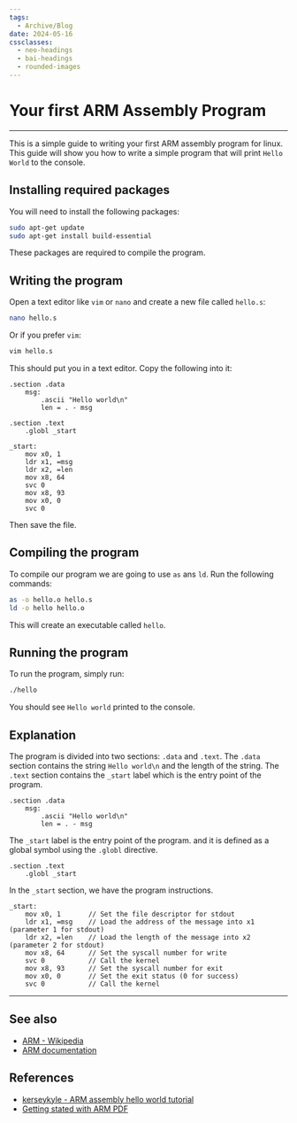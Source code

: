 ```yaml
---
tags:
  - Archive/Blog
date: 2024-05-16
cssclasses:
  - neo-headings
  - bai-headings
  - rounded-images
---
```

# Your first ARM Assembly Program

***

This is a simple guide to writing your first ARM assembly program for linux. This guide will show you how to write a simple program that will print `Hello World` to the console.

## Installing required packages

You will need to install the following packages:

```bash
sudo apt-get update
sudo apt-get install build-essential
```

These packages are required to compile the program.

## Writing the program

Open a text editor like `vim` or `nano` and create a new file called `hello.s`:

```bash
nano hello.s
```

Or if you prefer `vim`:

```bash
vim hello.s
```

This should put you in a text editor. Copy the following into it:

```assembly
.section .data
    msg:
        .ascii "Hello world\n"
        len = . - msg

.section .text
    .globl _start

_start:
    mov x0, 1
    ldr x1, =msg
    ldr x2, =len
    mov x8, 64
    svc 0
    mov x8, 93
    mov x0, 0
    svc 0
```

Then save the file.

## Compiling the program

To compile our program we are going to use `as` ans `ld`. Run the following commands:

```bash
as -o hello.o hello.s
ld -o hello hello.o
```

This will create an executable called `hello`.

## Running the program

To run the program, simply run:

```bash
./hello
```

You should see `Hello world` printed to the console.

## Explanation

The program is divided into two sections: `.data` and `.text`. The `.data` section contains the string `Hello world\n` and the length of the string. The `.text` section contains the `_start` label which is the entry point of the program.

```assembly
.section .data
    msg:
        .ascii "Hello world\n"
        len = . - msg
```

The `_start` label is the entry point of the program. and it is defined as a global symbol using the `.globl` directive.

```assembly
.section .text
    .globl _start
```

In the `_start` section, we have the program instructions.

```assembly
_start:
    mov x0, 1       // Set the file descriptor for stdout
    ldr x1, =msg    // Load the address of the message into x1 (parameter 1 for stdout)
    ldr x2, =len    // Load the length of the message into x2  (parameter 2 for stdout)
    mov x8, 64      // Set the syscall number for write
    svc 0           // Call the kernel
    mov x8, 93      // Set the syscall number for exit
    mov x0, 0       // Set the exit status (0 for success)
    svc 0           // Call the kernel
```

---
## See also

- [ARM - Wikipedia](https://en.wikipedia.org/wiki/ARM_architecture)
- [ARM documentation](https://developer.arm.com/documentation/dui0473/c/writing-arm-assembly-language)

## References

- [kerseykyle - ARM assembly hello world tutorial](http://kerseykyle.com/articles/ARM-assembly-hello-world)
- [Getting stated with ARM PDF](https://documentation-service.arm.com/static/64e7245d04d0d65e67136806)